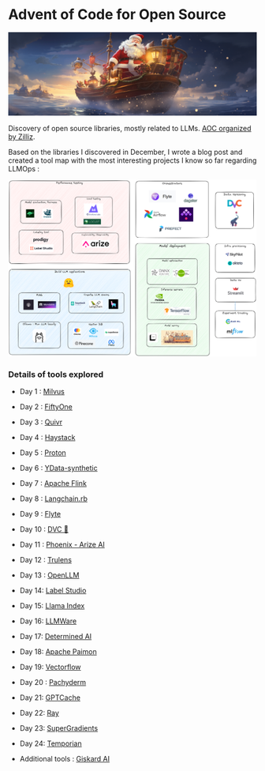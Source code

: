 # Advent of Code for Open Source

![christmas](img/santa_boat.png)

Discovery of open source libraries, mostly related to LLMs. [AOC organized by Zilliz](https://zilliz.com/blog/advent-of-code-for-open-source).

Based on the libraries I discovered in December, I wrote a blog post and created a tool map with the most interesting projects I know so far regarding LLMOps :

![tool_map](img/mlops_tools.png)


### Details of tools explored

- Day 1 : [Milvus](https://github.com/milvus-io/milvus)
- Day 2 : [FiftyOne](https://github.com/voxel51/fiftyone)
- Day 3 : [Quivr](https://github.com/StanGirard/quivr)
- Day 4 : [Haystack](https://haystack.deepset.ai/)
- Day 5 : [Proton](https://docs.timeplus.com/proton)
- Day 6 : [YData-synthetic](https://ydata.ai/)
- Day 7 : [Apache Flink](https://flink.apache.org/)
- Day 8 : [Langchain.rb](https://github.com/andreibondarev/langchainrb)
- Day 9 : [Flyte](https://github.com/flyteorg/flyte)
- Day 10 : [DVC 💚](https://github.com/iterative/dvc)
- Day 11 : [Phoenix - Arize AI](https://github.com/Arize-ai/phoenix)
- Day 12 : [Trulens](https://github.com/truera/trulens)
- Day 13 : [OpenLLM](https://github.com/bentoml/OpenLLM)
- Day 14: [Label Studio](https://github.com/HumanSignal/label-studio/)
- Day 15: [Llama Index](https://github.com/run-llama/llama_index)
- Day 16: [LLMWare](https://github.com/llmware-ai/llmware)
- Day 17: [Determined AI](https://github.com/determined-ai/determined)
- Day 18: [Apache Paimon](https://github.com/apache/incubator-paimon)
- Day 19: [Vectorflow](https://github.com/dgarnitz/vectorflow)
- Day 20 : [Pachyderm](https://github.com/pachyderm/pachyderm)
- Day 21: [GPTCache](https://github.com/zilliztech/gptcache)
- Day 22: [Ray](https://github.com/ray-project/ray)
- Day 23: [SuperGradients](https://github.com/Deci-AI/super-gradients)
- Day 24: [Temporian](https://github.com/google/temporian)

- Additional tools : [Giskard AI](https://github.com/Giskard-AI/giskard)
